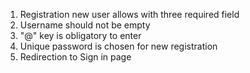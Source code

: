 1. Registration new user allows with three required field
 2. Username should not be empty
 3. "@" key is obligatory to enter 
 4. Unique password is chosen for new registration
 5. Redirection to Sign in page

